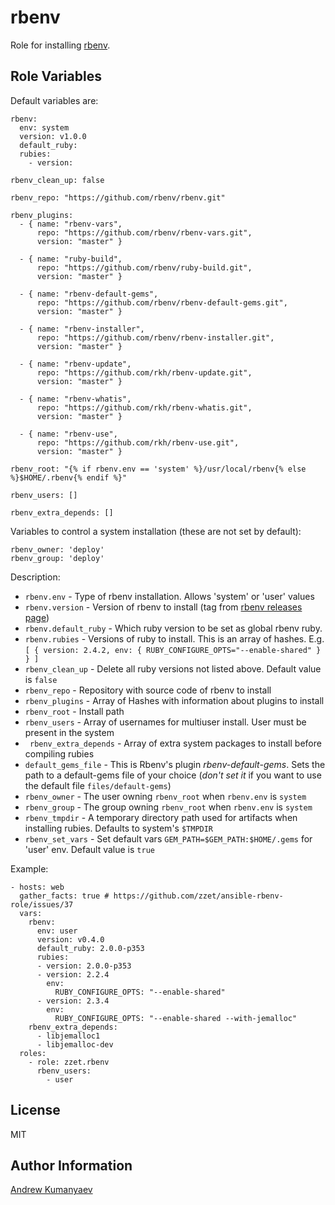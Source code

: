 rbenv
========

Role for installing [rbenv](https://github.com/rbenv/rbenv).

Role Variables
--------------

Default variables are:

    rbenv:
      env: system
      version: v1.0.0
      default_ruby: 
      rubies:
        - version: 

    rbenv_clean_up: false

    rbenv_repo: "https://github.com/rbenv/rbenv.git"

    rbenv_plugins:
      - { name: "rbenv-vars",
          repo: "https://github.com/rbenv/rbenv-vars.git",
          version: "master" }

      - { name: "ruby-build",
          repo: "https://github.com/rbenv/ruby-build.git",
          version: "master" }

      - { name: "rbenv-default-gems",
          repo: "https://github.com/rbenv/rbenv-default-gems.git",
          version: "master" }

      - { name: "rbenv-installer",
          repo: "https://github.com/rbenv/rbenv-installer.git",
          version: "master" }

      - { name: "rbenv-update",
          repo: "https://github.com/rkh/rbenv-update.git",
          version: "master" }

      - { name: "rbenv-whatis",
          repo: "https://github.com/rkh/rbenv-whatis.git",
          version: "master" }

      - { name: "rbenv-use",
          repo: "https://github.com/rkh/rbenv-use.git",
          version: "master" }

    rbenv_root: "{% if rbenv.env == 'system' %}/usr/local/rbenv{% else %}$HOME/.rbenv{% endif %}"

    rbenv_users: []

    rbenv_extra_depends: []

Variables to control a system installation (these are not set by default):

    rbenv_owner: 'deploy'
    rbenv_group: 'deploy'

Description:

- ` rbenv.env ` - Type of rbenv installation. Allows 'system' or 'user' values
- ` rbenv.version ` - Version of rbenv to install (tag from [rbenv releases page](https://github.com/sstephenson/rbenv/releases))
- ` rbenv.default_ruby ` - Which ruby version to be set as global rbenv ruby.
- ` rbenv.rubies ` - Versions of ruby to install. This is an array of hashes. E.g. `[ { version: 2.4.2, env: { RUBY_CONFIGURE_OPTS="--enable-shared" } } ]`
- ` rbenv_clean_up ` - Delete all ruby versions not listed above. Default value is `false`
- ` rbenv_repo ` - Repository with source code of rbenv to install
- ` rbenv_plugins ` - Array of Hashes with information about plugins to install
- ` rbenv_root ` - Install path
- ` rbenv_users ` - Array of usernames for multiuser install. User must be present in the system
- ` rbenv_extra_depends` - Array of extra system packages to install before compiling rubies
- ` default_gems_file ` - This is Rbenv's plugin _rbenv-default-gems_. Sets the path to a default-gems file of your choice (_don't set it_ if you want to use the default file `files/default-gems`)
- ` rbenv_owner ` - The user  owning `rbenv_root` when `rbenv.env` is `system`
- ` rbenv_group ` - The group owning `rbenv_root` when `rbenv.env` is `system`
- ` rbenv_tmpdir ` - A temporary directory path used for artifacts when installing rubies. Defaults to system's `$TMPDIR`
- ` rbenv_set_vars ` - Set default vars `GEM_PATH=$GEM_PATH:$HOME/.gems` for 'user' env. Default value is `true`

Example:

    - hosts: web
      gather_facts: true # https://github.com/zzet/ansible-rbenv-role/issues/37
      vars:
        rbenv:
          env: user
          version: v0.4.0
          default_ruby: 2.0.0-p353
          rubies:
          - version: 2.0.0-p353
          - version: 2.2.4
            env:
              RUBY_CONFIGURE_OPTS: "--enable-shared"
          - version: 2.3.4
            env:
              RUBY_CONFIGURE_OPTS: "--enable-shared --with-jemalloc"
        rbenv_extra_depends:
          - libjemalloc1
          - libjemalloc-dev
      roles:
        - role: zzet.rbenv
          rbenv_users:
            - user

License
-------

MIT

Author Information
------------------

[Andrew Kumanyaev](http://github.com/zzet)
